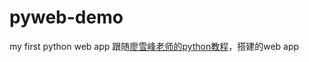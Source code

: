 # pyweb-demo
my first python web app
跟随[廖雪峰老师的python教程](https://www.liaoxuefeng.com/wiki/0014316089557264a6b348958f449949df42a6d3a2e542c000)，搭建的web app
